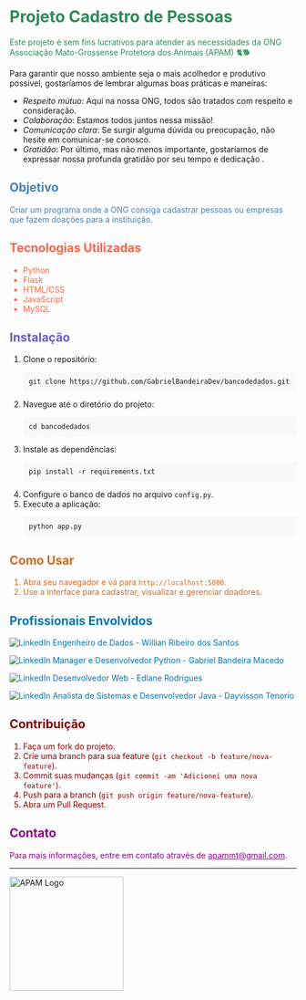 <h1 style="color: #2E8B57;">Projeto Cadastro de Pessoas </h1>

<p style="color: #2E8B57;">Este projeto é sem fins lucrativos para atender as necessidades da ONG Associação Mato-Grossense Protetora dos Animais (APAM) 🐈🐕

Para garantir que nosso ambiente seja o mais acolhedor e produtivo possível, gostaríamos de lembrar algumas boas práticas e maneiras:

* _Respeito mútuo_: Aqui na nossa ONG, todos são tratados com respeito e consideração. 
* _Colaboração_: Estamos todos juntos nessa missão!
* _Comunicação clara_: Se surgir alguma dúvida ou preocupação, não hesite em comunicar-se conosco.
* _Gratidão_: Por último, mas não menos importante, gostaríamos de expressar nossa profunda gratidão por seu tempo e dedicação .</p>

<h2 style="color: #4682B4;">Objetivo</h2>

<p style="color: #4682B4;">Criar um programa onde a ONG consiga cadastrar pessoas ou empresas que fazem doações para a instituição.</p>

<h2 style="color: #FF6347;">Tecnologias Utilizadas</h2>
<ul>
    <li style="color: #FF6347;">Python</li>
    <li style="color: #FF6347;">Flask</li>
    <li style="color: #FF6347;">HTML/CSS</li>
    <li style="color: #FF6347;">JavaScript</li>
    <li style="color: #FF6347;">MySQL</li>
</ul>

<h2 style="color: #6A5ACD;">Instalação</h2>
<ol>
    <li>Clone o repositório:
        <pre style="background-color: #f9f9f9; padding: 10px;"><code>git clone https://github.com/GabrielBandeiraDev/bancodedados.git</code></pre>
    </li>
    <li>Navegue até o diretório do projeto:
        <pre style="background-color: #f9f9f9; padding: 10px;"><code>cd bancodedados</code></pre>
    </li>
    <li>Instale as dependências:
        <pre style="background-color: #f9f9f9; padding: 10px;"><code>pip install -r requirements.txt</code></pre>
    </li>
    <li>Configure o banco de dados no arquivo <code>config.py</code>.</li>
    <li>Execute a aplicação:
        <pre style="background-color: #f9f9f9; padding: 10px;"><code>python app.py</code></pre>
    </li>
</ol>

<h2 style="color: #D2691E;">Como Usar</h2>
<ol style="color: #D2691E;">
    <li>Abra seu navegador e vá para <code>http://localhost:5000</code>.</li>
    <li>Use a interface para cadastrar, visualizar e gerenciar doadores.</li>
</ol>

<h2 style="color: #0077B5;">Profissionais Envolvidos</h2>
<p>
    <a href="https://www.linkedin.com/in/willianrsantos/" style="color: #0077B5; text-decoration: none;">
        <img src="https://img.shields.io/badge/LinkedIn-%230077B5.svg?logo=linkedin&logoColor=white" alt="LinkedIn">
        Engenheiro de Dados - Willian Ribeiro dos Santos
    </a>
</p>
<p>
    <a href="https://www.linkedin.com/in/gabriel-bandeira-macedo-a2107a139?utm_source=share&utm_campaign=share_via&utm_content=profile&utm_medium=ios_app" style="color: #0077B5; text-decoration: none;">
        <img src="https://img.shields.io/badge/LinkedIn-%230077B5.svg?logo=linkedin&logoColor=white" alt="LinkedIn">
        Manager e Desenvolvedor Python - Gabriel Bandeira Macedo
    </a>
</p>

 <a href="https://br.linkedin.com/in/edlane-rodrigues-067b8459/" style="color: #0077B5; text-decoration: none;">
        <img src="https://img.shields.io/badge/LinkedIn-%230077B5.svg?logo=linkedin&logoColor=white" alt="LinkedIn">
        Desenvolvedor Web - Edlane Rodrigues
    </a>
</p>
<p>
     <a href="https://www.linkedin.com/in/dayvisson-tenorio" style="color: #0077B5; text-decoration: none;">
        <img src="https://img.shields.io/badge/LinkedIn-%230077B5.svg?logo=linkedin&logoColor=white" alt="LinkedIn">
        Analista de Sistemas e Desenvolvedor Java - Dayvisson Tenorio
    </a>
</p>
<h2 style="color: #8B0000;">Contribuição</h2>
<ol style="color: #8B0000;">
    <li>Faça um fork do projeto.</li>
    <li>Crie uma branch para sua feature (<code>git checkout -b feature/nova-feature</code>).</li>
    <li>Commit suas mudanças (<code>git commit -am 'Adicionei uma nova feature'</code>).</li>
    <li>Push para a branch (<code>git push origin feature/nova-feature</code>).</li>
    <li>Abra um Pull Request.</li>
</ol>

<h2 style="color: #8B008B;">Contato</h2>
<p style="color: #8B008B;">Para mais informações, entre em contato através de <a href="mailto:apammt@gmail.com" style="color: #8B008B;">apammt@gmail.com</a>.</p>

<hr>

<img src="https://github.com/GabrielBandeiraDev/bancodedados/raw/main/assets/logo.png" alt="APAM Logo" style="width: 200px;">

